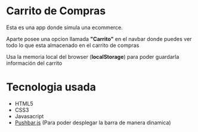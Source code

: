 # Carrito de Compras

Esta es una app donde simula una ecommerce.

Aparte posee una opcion llamada **"Carrito"** en el navbar donde puedes ver todo lo que esta almacenado en el carrito de compras

Usa la memoria local del browser (**localStorage**) para poder guardarla información del carrito

# Tecnologia usada

- HTML5
- CSS3
- Javasacript
- [Pushbar.js](https://github.com/oncebot/pushbar.js) (Para poder desplegar la barra de manera dinamica)
